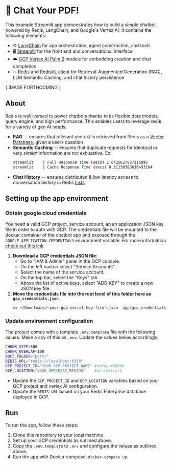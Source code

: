 # 📃 Chat Your PDF!

This example Streamlit app demonstrates how to build a simple chatbot powered by Redis, LangChain, and Google's Vertex AI. It contains the following elements:

- ⚙️ [LangChain](https://python.langchain.com/docs/get_started/introduction.html) for app orchestration, agent construction, and tools
- 🖥️ [Streamlit](https://docs.streamlit.io/knowledge-base/tutorials/build-conversational-apps) for the front end and conversational interface
- ☁️ [GCP Vertex AI Palm 2](https://cloud.google.com/vertex-ai/docs/generative-ai/start/quickstarts/api-quickstart) models for embedding creation and chat completion
- 💥 [Redis](https://redis.io) and [RedisVL client](https://redisvl.com) for Retrieval-Augmented Generation (RAG), LLM Semantic Caching, and chat history persistence

{ IMAGE FORTHCOMING }


## About
Redis is well-versed to power chatbots thanks to its flexible data models, query engine, and high performance. This enables users to leverage redis for a variety of gen AI needs:
- **RAG** -- ensures that relevant context is retrieved from Redis as a [Vector Database](https://redis.com/solutions/use-cases/vector-database), given a users question
- **Semantic Caching** -- ensures that duplicate requests for identical or very *similar* information are not exhuastive. Ex:
    ```bash
    streamlit    | Full Response Time (secs) 1.6435627937316895
    streamlit    | Cache Response Time (secs) 0.11130380630493164
    ```
- **Chat History** -- ensures distributed & low latency access to conversation history in Redis [Lists](https://redis.io/docs/data-types/lists/)

## Setting up the app environment

### Obtain google cloud credentials
You need a valid GCP project, service account, an an application JSON key file in order to auth with GCP. The credentials file will be mounted to the docker container of the chatbot app and exposed through the `GOOGLE_APPLICATION_CREDENTIALS` environment variable. For more information [check out this link](https://cloud.google.com/docs/authentication/application-default-credentials#GAC).


1) **Download a GCP credentials JSON file**:
    - Go to "IAM & Admin" panel in the GCP console.
    - On the left navbar select "Service Accounts".
    - Select the name of the service account.
    - On the top bar, select the "Keys" tab.
    - Above the list of active keys, select "ADD KEY" to create a new JSON key file.
2) **Move the credentials file into the root level of this folder here as `gcp_credentials.json`**
    ```bash
    mv ~/Downloads/<your-gcp-secret-key-file>.json  app/gcp_credentials.json
    ```

### Update environment configuration
The project comes with a template `.env.template` file with the following values. Make a coy of this as `.env`. Update the values below accordingly.

```bash
CHUNK_SIZE=500
CHUNK_OVERLAP=100
DOCS_FOLDER="pdfs/"
REDIS_URL="redis://localhost:6379"
GCP_PROJECT_ID="YOUR_GCP_PROJECT_NAME" #nifty-456098
GCP_LOCATION="YOUR_VERTEXAI_REGION"    #us-central1
```

- Update the `GCP_PROJECT_ID` and `GCP_LOCATION` variables based on your GCP project and vertex AI configuration.
- Update the `REDIS_URL` based on your Redis Enterprise database deployed in GCP.


## Run

To run the app, follow these steps:

1. Clone this repository to your local machine.
2. Set up your GCP credentials as outlined above.
2. Copy the `.env.template` to `.env` and configure the values as outlined above.
3. Run the app with Docker compose: `docker-compose up`.
